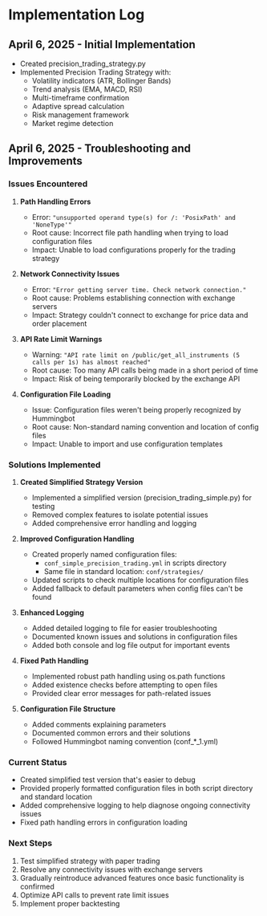# Implementation Log

## April 6, 2025 - Initial Implementation
- Created precision_trading_strategy.py
- Implemented Precision Trading Strategy with:
  - Volatility indicators (ATR, Bollinger Bands)
  - Trend analysis (EMA, MACD, RSI)
  - Multi-timeframe confirmation
  - Adaptive spread calculation
  - Risk management framework
  - Market regime detection

## April 6, 2025 - Troubleshooting and Improvements

### Issues Encountered

1. **Path Handling Errors**
   - Error: `"unsupported operand type(s) for /: 'PosixPath' and 'NoneType'"`
   - Root cause: Incorrect file path handling when trying to load configuration files
   - Impact: Unable to load configurations properly for the trading strategy

2. **Network Connectivity Issues**
   - Error: `"Error getting server time. Check network connection."`
   - Root cause: Problems establishing connection with exchange servers
   - Impact: Strategy couldn't connect to exchange for price data and order placement

3. **API Rate Limit Warnings**
   - Warning: `"API rate limit on /public/get_all_instruments (5 calls per 1s) has almost reached"`
   - Root cause: Too many API calls being made in a short period of time
   - Impact: Risk of being temporarily blocked by the exchange API

4. **Configuration File Loading**
   - Issue: Configuration files weren't being properly recognized by Hummingbot
   - Root cause: Non-standard naming convention and location of config files
   - Impact: Unable to import and use configuration templates

### Solutions Implemented

1. **Created Simplified Strategy Version**
   - Implemented a simplified version (precision_trading_simple.py) for testing
   - Removed complex features to isolate potential issues
   - Added comprehensive error handling and logging

2. **Improved Configuration Handling**
   - Created properly named configuration files:
     - `conf_simple_precision_trading.yml` in scripts directory
     - Same file in standard location: `conf/strategies/`
   - Updated scripts to check multiple locations for configuration files
   - Added fallback to default parameters when config files can't be found

3. **Enhanced Logging**
   - Added detailed logging to file for easier troubleshooting
   - Documented known issues and solutions in configuration files
   - Added both console and log file output for important events

4. **Fixed Path Handling**
   - Implemented robust path handling using os.path functions
   - Added existence checks before attempting to open files
   - Provided clear error messages for path-related issues

5. **Configuration File Structure**
   - Added comments explaining parameters
   - Documented common errors and their solutions
   - Followed Hummingbot naming convention (conf_*_1.yml)

### Current Status

- Created simplified test version that's easier to debug
- Provided properly formatted configuration files in both script directory and standard location
- Added comprehensive logging to help diagnose ongoing connectivity issues
- Fixed path handling errors in configuration loading

### Next Steps

1. Test simplified strategy with paper trading
2. Resolve any connectivity issues with exchange servers
3. Gradually reintroduce advanced features once basic functionality is confirmed
4. Optimize API calls to prevent rate limit issues
5. Implement proper backtesting

